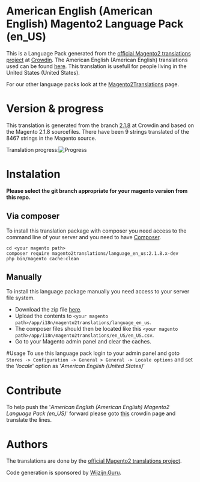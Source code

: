 # American English (American English) Magento2 Language Pack (en_US)
This is a Language Pack generated from the [official Magento2 translations project](https://crowdin.com/project/magento-2) at [Crowdin](https://crowdin.com).
The American English (American English) translations used can be found [here](https://crowdin.com/project/magento-2/en).
This translation is usefull for people living in the United States (United States).

For our other language packs look at the [Magento2Translations](http://magento2translations.github.io/) page.

# Version & progress
This translation is generated from the branch [2.1.8](https://crowdin.com/project/magento-2/en#/2.1.8) at Crowdin and based on the Magento 2.1.8 sourcefiles.
There have been  9 strings translated of the 8467 strings in the Magento source.

Translation progress:![Progress](http://progressed.io/bar/0)

# Instalation
**Please select the git branch appropriate for your magento version from this repo.**
## Via composer
To install this translation package with composer you need access to the command line of your server and you need to have [Composer](https://getcomposer.org).
```
cd <your magento path>
composer require magento2translations/language_en_us:2.1.8.x-dev
php bin/magento cache:clean
```
## Manually
To install this language package manually you need access to your server file system.
* Download the zip file [here](https://github.com/Magento2Translations/language_en_us/archive/2.1.8.zip).
* Upload the contents to `<your magento path>/app/i18n/magento2translations/language_en_us`.
* The composer files should then be located like this `<your magento path>/app/i18n/magento2translations/en_US/en_US.csv`.
* Go to your Magento admin panel and clear the caches.

#Usage
To use this language pack login to your admin panel and goto `Stores -> Configuration -> General > General -> Locale options` and set the '*locale*' option as '*American English (United States)*'

# Contribute
To help push the '*American English (American English) Magento2 Language Pack (en_US)*' forward please goto [this](https://crowdin.com/project/magento-2/en) crowdin page and translate the lines.

# Authors
The translations are done by the [official Magento2 translations project](https://crowdin.com/project/magento-2).

Code generation is sponsored by [Wijzijn.Guru](http://www.wijzijn.guru/).